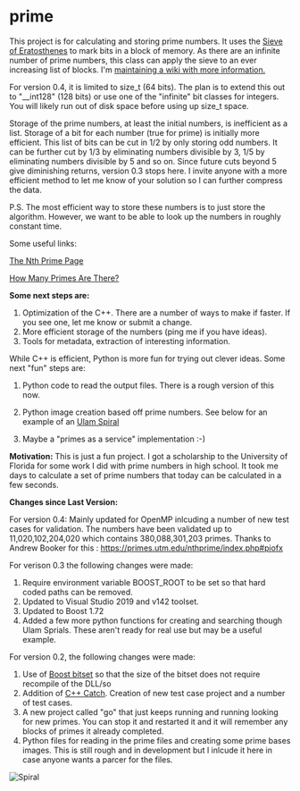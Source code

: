 # prime
This project is for calculating and storing prime numbers. It uses the [Sieve of Eratosthenes](https://en.wikipedia.org/wiki/Sieve_of_Eratosthenes) to mark bits in a block of memory. As there are an infinite number of prime numbers, this class can apply the sieve to an ever increasing list of blocks. I'm [maintaining a wiki with more information.](https://github.com/burhop/prime/wiki)


For version 0.4, it is limited to size_t (64 bits). The plan is to extend this out to "__int128" (128 bits) or use one of the "infinite" bit classes for integers. You will likely run out of disk space before using up size_t space.

Storage of the prime numbers, at least the initial numbers, is inefficient as a list. Storage of a bit for each number (true for prime) is initially more efficient. This list of bits can be cut in 1/2 by only storing odd numbers. It can be further cut by 1/3 by eliminating numbers divisible by 3, 1/5 by eliminating numbers divisible by 5 and so on. Since future cuts beyond 5 give diminishing returns, version 0.3 stops here.  I invite anyone with a more efficient method to let me know of your solution so I can further compress the data.

P.S. The most efficient way to store these numbers is to just store the algorithm. However, we want to be able to look up the numbers in roughly constant time.

Some useful links:

[The Nth Prime Page](https://primes.utm.edu/nthprime/index.php#piofx)

[How Many Primes Are There?](https://primes.utm.edu/howmany.html)



**Some next steps are:**
 1. Optimization of the C++.  There are a number of ways to make if faster. If you see one, let me know or submit a change.
 2. More efficient storage of the numbers (ping me if you have ideas).
 3. Tools for metadata, extraction of interesting information.


While C++ is efficient, Python is more fun for trying out clever ideas. Some next "fun" steps are:

 1. Python code to read the output files.  There is a rough version of this now.
 2. Python image creation based off prime numbers.  See below for an example of an [Ulam Spiral](https://en.wikipedia.org/wiki/Ulam_spiral)
 
 3. Maybe a "primes as a service" implementation :-)


**Motivation:**
This is just a fun project.  I got a scholarship to the University of Florida for some work I did with prime numbers in high school. It took me days to calculate a set of prime numbers that today can be calculated in a few seconds.

**Changes since Last Version:**

For version 0.4:
Mainly updated for OpenMP inlcuding a number of new test cases for validation. The numbers have been validated up to  11,020,102,204,020 which contains 380,088,301,203 primes.  Thanks to Andrew Booker for this : https://primes.utm.edu/nthprime/index.php#piofx

For verison 0.3 the following changes were made:

1. Require environment variable BOOST_ROOT to be set so that hard coded paths can be removed.
2. Updated to Visual Studio 2019 and v142 toolset.
3. Updated to Boost 1.72
4. Added a few more python functions for creating and searching though Ulam Sprials. These aren't ready for real use but may be a useful example. 

For version 0.2, the following changes were made:

1. Use of [Boost bitset](https://www.boost.org/doc/libs/1_36_0/libs/dynamic_bitset/dynamic_bitset.html) so that the size of the bitset does not require recompile of the DLL/so
2. Addition of [C++ Catch](https://github.com/catchorg/Catch2).  Creation of new test case project and a number of test cases.
3. A new project called "go" that just keeps running and running looking for new primes. You can stop it and restarted it and it will remember any blocks of primes it already completed.
3. Python files for reading in the prime files and creating some prime bases images.  This is still rough and in development but I inlcude it here in case anyone wants a parcer for the files.

![Spiral](https://burhop.github.io/prime/images/primeSpiral.png)
